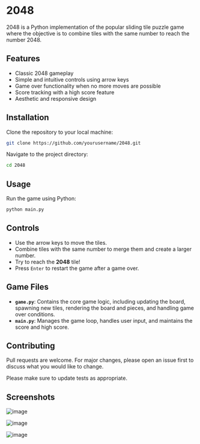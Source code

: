 # 2048

2048 is a Python implementation of the popular sliding tile puzzle game where the objective is to combine tiles with the same number to reach the number 2048.

## Features

- Classic 2048 gameplay
- Simple and intuitive controls using arrow keys
- Game over functionality when no more moves are possible
- Score tracking with a high score feature
- Aesthetic and responsive design

## Installation

Clone the repository to your local machine:

```bash
git clone https://github.com/yourusername/2048.git
```

Navigate to the project directory:

```bash
cd 2048
```

## Usage

Run the game using Python:

```bash
python main.py
```

## Controls

- Use the arrow keys to move the tiles.
- Combine tiles with the same number to merge them and create a larger number.
- Try to reach the **2048** tile!
- Press `Enter` to restart the game after a game over.

## Game Files

- **`game.py`**: Contains the core game logic, including updating the board, spawning new tiles, rendering the board and pieces, and handling game over conditions.
- **`main.py`**: Manages the game loop, handles user input, and maintains the score and high score.

## Contributing

Pull requests are welcome. For major changes, please open an issue first to discuss what you would like to change.

Please make sure to update tests as appropriate.

## Screenshots

![image](https://github.com/gbdfxilhn/2048/assets/155917785/9edd04c5-2964-4fee-9415-420010905237)

![image](https://github.com/gbdfxilhn/2048/assets/155917785/74285837-1144-400f-88fa-1ef2fa2ed7a6)

![image](https://github.com/gbdfxilhn/2048/assets/155917785/44b83f92-76d9-4aaf-8359-77be7d46c95d)



